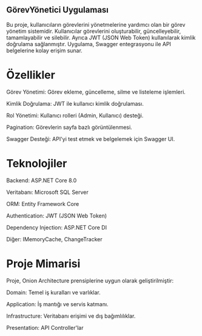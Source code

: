 ## GörevYönetici Uygulaması

Bu proje, kullanıcıların görevlerini yönetmelerine yardımcı olan bir görev yönetim sistemidir. Kullanıcılar görevlerini oluşturabilir, güncelleyebilir, tamamlayabilir ve silebilir. Ayrıca JWT (JSON Web Token) kullanılarak kimlik doğrulama sağlanmıştır. Uygulama, Swagger entegrasyonu ile API belgelerine kolay erişim sunar.

# Özellikler

Görev Yönetimi: Görev ekleme, güncelleme, silme ve listeleme işlemleri.

Kimlik Doğrulama: JWT ile kullanıcı kimlik doğrulaması.

Rol Yönetimi: Kullanıcı rolleri (Admin, Kullanıcı) desteği.

Pagination: Görevlerin sayfa bazlı görüntülenmesi.

Swagger Desteği: API'yi test etmek ve belgelemek için Swagger UI.

# Teknolojiler

Backend: ASP.NET Core 8.0

Veritabanı: Microsoft SQL Server

ORM: Entity Framework Core

Authentication: JWT (JSON Web Token)

Dependency Injection: ASP.NET Core DI

Diğer: IMemoryCache, ChangeTracker
# Proje Mimarisi

Proje, Onion Architecture prensiplerine uygun olarak geliştirilmiştir:

Domain: Temel iş kuralları ve varlıklar.

Application: İş mantığı ve servis katmanı.

Infrastructure: Veritabanı erişimi ve dış bağımlılıklar.

Presentation: API Controller'lar

